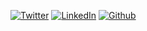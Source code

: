 <a href="https://twitter.com/borjacampina"><img src="https://img.shields.io/badge/Twitter--_.svg?style=social&logo=twitter" alt="Twitter"/></a>
<a href="https://www.linkedin.com/in/borjacampina"><img src="https://img.shields.io/badge/LinkedIn--_.svg?style=social&logo=linkedin" alt="LinkedIn"/></a>
<a href="https://github.com/borjacampina"><img src="https://img.shields.io/badge/Github--_.svg?style=social&logo=github" alt="Github"/></a>

<!--
**borjacampina/borjacampina** is a ✨ _special_ ✨ repository because its `README.md` (this file) appears on your GitHub profile.

Here are some ideas to get you started:

- 🔭 I’m currently working on ...
- 🌱 I’m currently learning ...
- 👯 I’m looking to collaborate on ...
- 🤔 I’m looking for help with ...
- 💬 Ask me about ...
- 📫 How to reach me: ...
- 😄 Pronouns: ...
- ⚡ Fun fact: ...
-->
